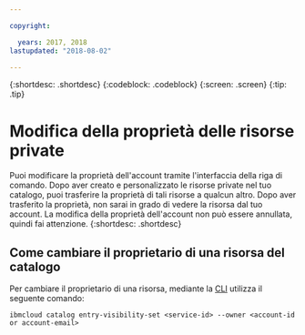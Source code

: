 ```yaml
---

copyright:

  years: 2017, 2018
lastupdated: "2018-08-02"

---
```


{:shortdesc: .shortdesc}
{:codeblock: .codeblock}
{:screen: .screen}
{:tip: .tip}

# Modifica della proprietà delle risorse private

Puoi modificare la proprietà dell'account tramite l'interfaccia della riga di comando. Dopo aver creato e personalizzato le risorse private nel tuo catalogo, puoi trasferire la proprietà di tali risorse a qualcun altro. Dopo aver trasferito la proprietà, non sarai in grado di vedere la risorsa dal tuo account. La modifica della proprietà dell'account non può essere annullata, quindi fai attenzione.
{:shortdesc: .shortdesc}

## Come cambiare il proprietario di una risorsa del catalogo

Per cambiare il proprietario di una risorsa, mediante la [CLI](/docs/cli/reference/ibmcloud/bx_cli.html#ibmcloud_commands_settings) utilizza il seguente comando:

`ibmcloud catalog entry-visibility-set <service-id> --owner <account-id or account-email>`
